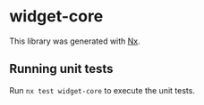 # widget-core

This library was generated with [Nx](https://nx.dev).

## Running unit tests

Run `nx test widget-core` to execute the unit tests.
